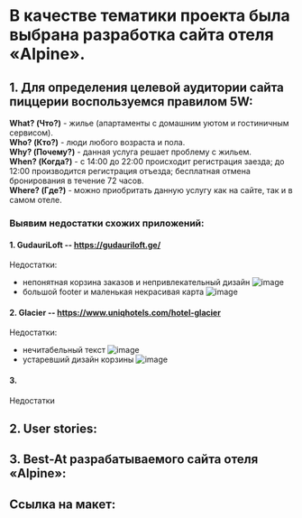 # В качестве тематики проекта была выбрана разработка сайта отеля «Alpine».

## 1. Для определения целевой аудитории сайта пиццерии воспользуемся правилом 5W:
**What? (Что?)** - жилье (апартаменты с домашним уютом и гостиничным сервисом).  
**Who? (Кто?)** - люди любого возраста и пола.  
**Why? (Почему?)** - данная услуга решает проблему с жильем.   
**When? (Когда?)** - с 14:00 до 22:00 происходит регистрация заезда; до 12:00 производится регистрация отъезда; бесплатная отмена бронирования в течение 72 часов.  
**Where? (Где?)** - можно приобритать данную услугу как на сайте, так и в самом отеле.   
### Выявим недостатки схожих приложений:
#### 1. GudauriLoft -- https://gudauriloft.ge/
Недостатки: 
- непонятная корзина заказов и непривлекательный дизайн
![image](https://user-images.githubusercontent.com/83085936/158769774-42a372b6-3350-43c2-907d-83a064399d98.png)
- большой footer и маленькая некрасивая карта
![image](https://user-images.githubusercontent.com/83085936/158770126-9105c609-4047-4609-b2cd-eb76f48a5921.png)
#### 2. Glacier -- https://www.uniqhotels.com/hotel-glacier
Недостатки: 
- нечитабельный текст
![image](https://user-images.githubusercontent.com/83085936/158771424-7c52da33-f6e0-4444-87c5-a3d3aa7c8ca9.png)
- устаревший дизайн корзины
![image](https://user-images.githubusercontent.com/83085936/158771695-e43280df-d633-4a8b-b90f-53a5f08bc6b8.png)
#### 3. 
Недостатки
## 2. User stories:

## 3. Best-At разрабатываемого сайта отеля «Alpine»:  

## Ссылка на макет:

